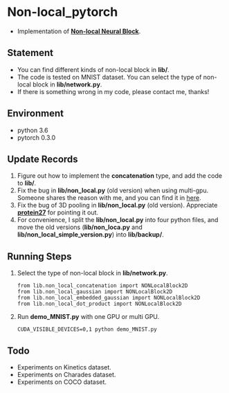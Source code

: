 # Non-local_pytorch
- Implementation of [**Non-local Neural Block**](https://arxiv.org/abs/1711.07971).

## Statement
- You can find different kinds of non-local block in **lib/**. 
- The code is tested on MNIST dataset. You can select the type of non-local block 
in **lib/network.py**.
- If there is something wrong in my code, please contact me, thanks!


## Environment
- python 3.6
- pytorch 0.3.0

## Update Records
1. Figure out how to implement the **concatenation** type, and add the code to **lib/**.
2. Fix the bug in **lib/non_local.py** (old version) when using multi-gpu. Someone shares the 
reason with me, and you can find it in [here](https://github.com/pytorch/pytorch/issues/8637).
3. Fix the bug of 3D pooling in **lib/non_local.py** (old version). Appreciate 
[**protein27**](https://github.com/AlexHex7/Non-local_pytorch/issues/17) for pointing it out.
4. For convenience, I split the **lib/non_local.py** into four python files, and move the 
old versions (**lib/non_loca.py** and **lib/non_local_simple_version.py**) into 
**lib/backup/**.


## Running Steps
1. Select the type of non-local block in **lib/network.py**.
    ```
    from lib.non_local_concatenation import NONLocalBlock2D
    from lib.non_local_gaussian import NONLocalBlock2D
    from lib.non_local_embedded_gaussian import NONLocalBlock2D
    from lib.non_local_dot_product import NONLocalBlock2D
2. Run **demo_MNIST.py** with one GPU or multi GPU.
    ```
    CUDA_VISIBLE_DEVICES=0,1 python demo_MNIST.py
## Todo
- Experiments on Kinetics dataset.
- Experiments on Charades dataset.
- Experiments on COCO dataset.
